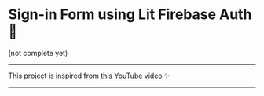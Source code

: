 # Sign-in Form using Lit Firebase Auth 📂

(not complete yet)

____

This project is inspired from [this YouTube video](https://www.youtube.com/watch?v=bpvpbQF-2Js&t=3186s "Fun With Flutter") ✨

____

